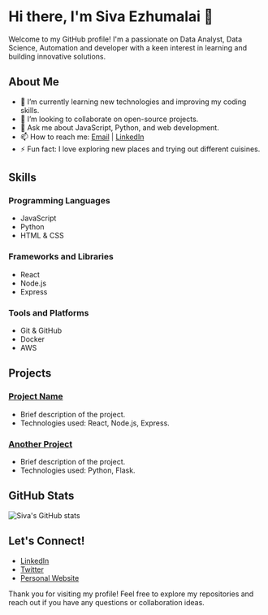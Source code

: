 # Hi there, I'm Siva Ezhumalai 👋

Welcome to my GitHub profile! I'm a passionate on Data Analyst, Data Science, Automation and developer with a keen interest in learning and building innovative solutions.

## About Me

- 🌱 I’m currently learning new technologies and improving my coding skills.
- 👯 I’m looking to collaborate on open-source projects.
- 💬 Ask me about JavaScript, Python, and web development.
- 📫 How to reach me: [Email](mailto:sivaezhumalai@example.com) | [LinkedIn](https://www.linkedin.com/in/sivaezhumalai)
- ⚡ Fun fact: I love exploring new places and trying out different cuisines.

## Skills

### Programming Languages
- JavaScript
- Python
- HTML & CSS

### Frameworks and Libraries
- React
- Node.js
- Express

### Tools and Platforms
- Git & GitHub
- Docker
- AWS

## Projects

### [Project Name](https://github.com/sivaezhumalai/project-name)
- Brief description of the project.
- Technologies used: React, Node.js, Express.

### [Another Project](https://github.com/sivaezhumalai/another-project)
- Brief description of the project.
- Technologies used: Python, Flask.

## GitHub Stats

![Siva's GitHub stats](https://github-readme-stats.vercel.app/api?username=sivaezhumalai&show_icons=true&theme=radical)

## Let's Connect!

- [LinkedIn](https://www.linkedin.com/in/sivaezhumalai)
- [Twitter](https://twitter.com/sivaezhumalai)
- [Personal Website](https://sivaezhumalai.com)

Thank you for visiting my profile! Feel free to explore my repositories and reach out if you have any questions or collaboration ideas.
